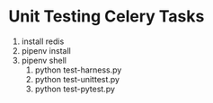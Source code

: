 # Unit Testing Celery Tasks

1. install redis
1. pipenv install
1. pipenv shell
    1. python test-harness.py
    1. python test-unittest.py
    1. python test-pytest.py
